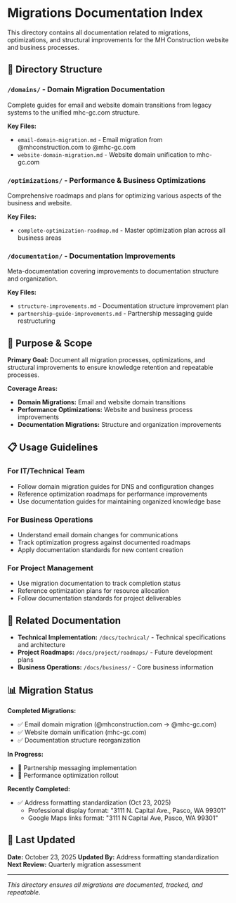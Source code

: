 # Migrations Documentation Index

This directory contains all documentation related to migrations, optimizations, and structural
improvements for the MH Construction website and business processes.

## 📂 Directory Structure

### `/domains/` - Domain Migration Documentation

Complete guides for email and website domain transitions from legacy systems to the unified
mhc-gc.com structure.

**Key Files:**

- `email-domain-migration.md` - Email migration from @mhconstruction.com to @mhc-gc.com
- `website-domain-migration.md` - Website domain unification to mhc-gc.com

### `/optimizations/` - Performance & Business Optimizations

Comprehensive roadmaps and plans for optimizing various aspects of the business and website.

**Key Files:**

- `complete-optimization-roadmap.md` - Master optimization plan across all business areas

### `/documentation/` - Documentation Improvements

Meta-documentation covering improvements to documentation structure and organization.

**Key Files:**

- `structure-improvements.md` - Documentation structure improvement plan
- `partnership-guide-improvements.md` - Partnership messaging guide restructuring

## 🎯 Purpose & Scope

**Primary Goal:** Document all migration processes, optimizations, and structural improvements to
ensure knowledge retention and repeatable processes.

**Coverage Areas:**

- **Domain Migrations:** Email and website domain transitions
- **Performance Optimizations:** Website and business process improvements
- **Documentation Migrations:** Structure and organization improvements

## 📋 Usage Guidelines

### For IT/Technical Team

- Follow domain migration guides for DNS and configuration changes
- Reference optimization roadmaps for performance improvements
- Use documentation guides for maintaining organized knowledge base

### For Business Operations

- Understand email domain changes for communications
- Track optimization progress against documented roadmaps
- Apply documentation standards for new content creation

### For Project Management

- Use migration documentation to track completion status
- Reference optimization plans for resource allocation
- Follow documentation standards for project deliverables

## 🔗 Related Documentation

- **Technical Implementation:** `/docs/technical/` - Technical specifications and architecture
- **Project Roadmaps:** `/docs/project/roadmaps/` - Future development plans
- **Business Operations:** `/docs/business/` - Core business information

## 📊 Migration Status

**Completed Migrations:**

- ✅ Email domain migration (@mhconstruction.com → @mhc-gc.com)
- ✅ Website domain unification (mhc-gc.com)
- ✅ Documentation structure reorganization

**In Progress:**

- 🔄 Partnership messaging implementation
- 🔄 Performance optimization rollout

**Recently Completed:**

- ✅ Address formatting standardization (Oct 23, 2025)
  - Professional display format: "3111 N. Capital Ave., Pasco, WA 99301"
  - Google Maps links format: "3111 N Capital Ave, Pasco, WA 99301"

## 🔄 Last Updated

**Date:** October 23, 2025
**Updated By:** Address formatting standardization
**Next Review:** Quarterly migration assessment

---

_This directory ensures all migrations are documented, tracked, and repeatable._
